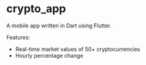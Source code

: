 # crypto_app

A mobile app written in Dart using Flutter.

Features:
  - Real-time market values of 50+ cryptocurrencies
  - Hourly percentage change
